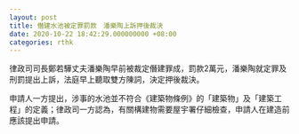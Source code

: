 ```yaml
---
layout: post
title: 僭建水池被定罪罰款　潘樂陶上訴押後裁決
date: 2020-10-22 18:42:29.000000000 +08:00
categories: rthk
---
```


律政司司長鄭若驊丈夫潘樂陶早前被裁定僭建罪成，罰款2萬元，潘樂陶就定罪及刑罰提出上訴，法庭早上聽取雙方陳詞，決定押後裁決。

申請人一方提出，涉事的水池並不符合《建築物條例》的「建築物」及「建築工程」的定義；律政司一方認為，有關構建物需要屋宇署仔細檢查，申請人在建造前應該提出申請。
